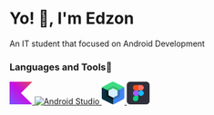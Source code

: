 # Yo! 👋, I'm Edzon
An IT student that focused on Android Development

### Languages and Tools💜
<p align="left"> <a href="https://kotlinlang.org" target="_blank"> <img src="/kotlin.svg" alt="kotlin" width="40" height="40"/> </a> <a href="https://developer.android.com/studio" target="_blank"> <img src="/android_studio_ic.svg.svg" alt="Android Studio" width="40" height="40"/> </a> <a href="https://developer.android.com/jetpack/compose" target="_blank"> <img src="/compose_ic.svg" alt="Jetpack Compose" width="40" height="40"/> </a> <a href="https://www.figma.com/" target="_blank"> <img src="/figma_ic.svg" alt="figma" width="40" height="40"/> </a> </p>

